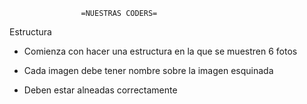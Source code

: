                     =NUESTRAS CODERS=

Estructura

- Comienza con hacer una estructura en la que se muestren 6 fotos

- Cada imagen debe tener nombre sobre la imagen esquinada

- Deben estar alneadas correctamente
